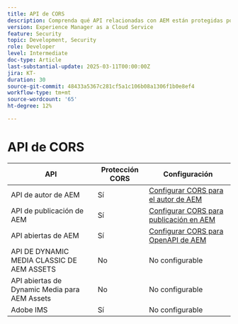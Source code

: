 ```yaml
---
title: API de CORS
description: Comprenda qué API relacionadas con AEM están protegidas por COR.
version: Experience Manager as a Cloud Service
feature: Security
topic: Development, Security
role: Developer
level: Intermediate
doc-type: Article
last-substantial-update: 2025-03-11T00:00:00Z
jira: KT-
duration: 30
source-git-commit: 48433a5367c281cf5a1c106b08a1306f1b0e8ef4
workflow-type: tm+mt
source-wordcount: '65'
ht-degree: 12%

---
```


# API de CORS



| API | Protección CORS | Configuración |
| --- | --- | --- |
| API de autor de AEM | Sí | [Configurar CORS para el autor de AEM](#configure-cors-for-aem-author) |
| API de publicación de AEM | Sí | [Configurar CORS para publicación en AEM](#configure-cors-for-aem-publish) |
| API abiertas de AEM | Sí | [Configurar CORS para OpenAPI de AEM](#configure-cors-for-aem-openapis) |
| API DE DYNAMIC MEDIA CLASSIC DE AEM ASSETS | No | No configurable |
| API abiertas de Dynamic Media para AEM Assets | No | No configurable |
| Adobe IMS | Sí | No configurable |

